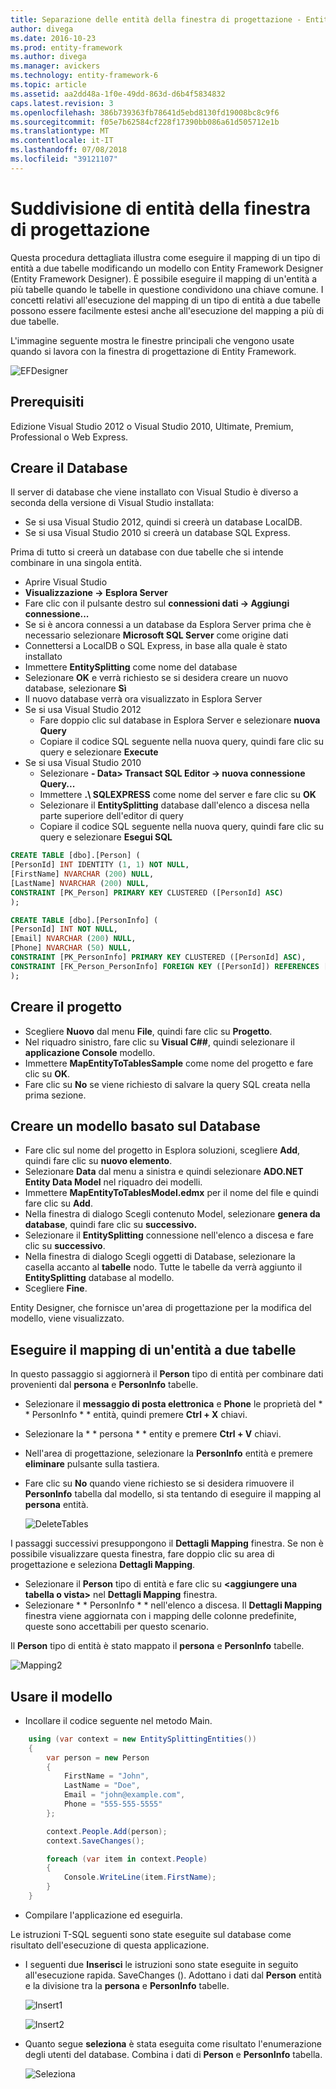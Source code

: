 ```yaml
---
title: Separazione delle entità della finestra di progettazione - Entity Framework 6
author: divega
ms.date: 2016-10-23
ms.prod: entity-framework
ms.author: divega
ms.manager: avickers
ms.technology: entity-framework-6
ms.topic: article
ms.assetid: aa2dd48a-1f0e-49dd-863d-d6b4f5834832
caps.latest.revision: 3
ms.openlocfilehash: 386b739363fb78641d5ebd8130fd19008bc8c9f6
ms.sourcegitcommit: f05e7b62584cf228f17390bb086a61d505712e1b
ms.translationtype: MT
ms.contentlocale: it-IT
ms.lasthandoff: 07/08/2018
ms.locfileid: "39121107"
---
```

# <a name="designer-entity-splitting"></a>Suddivisione di entità della finestra di progettazione
Questa procedura dettagliata illustra come eseguire il mapping di un tipo di entità a due tabelle modificando un modello con Entity Framework Designer (Entity Framework Designer). È possibile eseguire il mapping di un'entità a più tabelle quando le tabelle in questione condividono una chiave comune. I concetti relativi all'esecuzione del mapping di un tipo di entità a due tabelle possono essere facilmente estesi anche all'esecuzione del mapping a più di due tabelle.

L'immagine seguente mostra le finestre principali che vengono usate quando si lavora con la finestra di progettazione di Entity Framework.

![EFDesigner](~/ef6/media/efdesigner.png)

## <a name="prerequisites"></a>Prerequisiti

Edizione Visual Studio 2012 o Visual Studio 2010, Ultimate, Premium, Professional o Web Express.

## <a name="create-the-database"></a>Creare il Database

Il server di database che viene installato con Visual Studio è diverso a seconda della versione di Visual Studio installata:

-   Se si usa Visual Studio 2012, quindi si creerà un database LocalDB.
-   Se si usa Visual Studio 2010 si creerà un database SQL Express.

Prima di tutto si creerà un database con due tabelle che si intende combinare in una singola entità.

-   Aprire Visual Studio
-   **Visualizzazione -&gt; Esplora Server**
-   Fare clic con il pulsante destro sul **connessioni dati -&gt; Aggiungi connessione...**
-   Se si è ancora connessi a un database da Esplora Server prima che è necessario selezionare **Microsoft SQL Server** come origine dati
-   Connettersi a LocalDB o SQL Express, in base alla quale è stato installato
-   Immettere **EntitySplitting** come nome del database
-   Selezionare **OK** e verrà richiesto se si desidera creare un nuovo database, selezionare **Sì**
-   Il nuovo database verrà ora visualizzato in Esplora Server
-   Se si usa Visual Studio 2012
    -   Fare doppio clic sul database in Esplora Server e selezionare **nuova Query**
    -   Copiare il codice SQL seguente nella nuova query, quindi fare clic su query e selezionare **Execute**
-   Se si usa Visual Studio 2010
    -   Selezionare **- Data&gt; Transact SQL Editor -&gt; nuova connessione Query...**
    -   Immettere **.\\ SQLEXPRESS** come nome del server e fare clic su **OK**
    -   Selezionare il **EntitySplitting** database dall'elenco a discesa nella parte superiore dell'editor di query
    -   Copiare il codice SQL seguente nella nuova query, quindi fare clic su query e selezionare **Esegui SQL**

``` SQL
CREATE TABLE [dbo].[Person] (
[PersonId] INT IDENTITY (1, 1) NOT NULL,
[FirstName] NVARCHAR (200) NULL,
[LastName] NVARCHAR (200) NULL,
CONSTRAINT [PK_Person] PRIMARY KEY CLUSTERED ([PersonId] ASC)
);

CREATE TABLE [dbo].[PersonInfo] (
[PersonId] INT NOT NULL,
[Email] NVARCHAR (200) NULL,
[Phone] NVARCHAR (50) NULL,
CONSTRAINT [PK_PersonInfo] PRIMARY KEY CLUSTERED ([PersonId] ASC),
CONSTRAINT [FK_Person_PersonInfo] FOREIGN KEY ([PersonId]) REFERENCES [dbo].[Person] ([PersonId]) ON DELETE CASCADE
);
```

## <a name="create-the-project"></a>Creare il progetto

-   Scegliere **Nuovo** dal menu **File**, quindi fare clic su **Progetto**.
-   Nel riquadro sinistro, fare clic su **Visual C#\#**, quindi selezionare il **applicazione Console** modello.
-   Immettere **MapEntityToTablesSample** come nome del progetto e fare clic su **OK**.
-   Fare clic su **No** se viene richiesto di salvare la query SQL creata nella prima sezione.

## <a name="create-a-model-based-on-the-database"></a>Creare un modello basato sul Database

-   Fare clic sul nome del progetto in Esplora soluzioni, scegliere **Add**, quindi fare clic su **nuovo elemento**.
-   Selezionare **Data** dal menu a sinistra e quindi selezionare **ADO.NET Entity Data Model** nel riquadro dei modelli.
-   Immettere **MapEntityToTablesModel.edmx** per il nome del file e quindi fare clic su **Add**.
-   Nella finestra di dialogo Scegli contenuto Model, selezionare **genera da database**, quindi fare clic su **successivo.**
-   Selezionare il **EntitySplitting** connessione nell'elenco a discesa e fare clic su **successivo**.
-   Nella finestra di dialogo Scegli oggetti di Database, selezionare la casella accanto al **tabelle** nodo.
    Tutte le tabelle da verrà aggiunto il **EntitySplitting** database al modello.
-   Scegliere **Fine**.

Entity Designer, che fornisce un'area di progettazione per la modifica del modello, viene visualizzato.

## <a name="map-an-entity-to-two-tables"></a>Eseguire il mapping di un'entità a due tabelle

In questo passaggio si aggiornerà il **Person** tipo di entità per combinare dati provenienti dal **persona** e **PersonInfo** tabelle.

-   Selezionare il **messaggio di posta elettronica** e **Phone** le proprietà del * * PersonInfo * * entità, quindi premere **Ctrl + X** chiavi.
-   Selezionare la * * persona * * entity e premere **Ctrl + V** chiavi.
-   Nell'area di progettazione, selezionare la **PersonInfo** entità e premere **eliminare** pulsante sulla tastiera.
-   Fare clic su **No** quando viene richiesto se si desidera rimuovere il **PersonInfo** tabella dal modello, si sta tentando di eseguire il mapping al **persona** entità.

    ![DeleteTables](~/ef6/media/deletetables.png)

I passaggi successivi presuppongono il **Dettagli Mapping** finestra. Se non è possibile visualizzare questa finestra, fare doppio clic su area di progettazione e seleziona **Dettagli Mapping**.

-   Selezionare il **Person** tipo di entità e fare clic su **&lt;aggiungere una tabella o vista&gt;** nel **Dettagli Mapping** finestra.
-   Selezionare * * PersonInfo * * nell'elenco a discesa.
    Il **Dettagli Mapping** finestra viene aggiornata con i mapping delle colonne predefinite, queste sono accettabili per questo scenario.

Il **Person** tipo di entità è stato mappato il **persona** e **PersonInfo** tabelle.

![Mapping2](~/ef6/media/mapping2.png)

## <a name="use-the-model"></a>Usare il modello

-   Incollare il codice seguente nel metodo Main.

``` csharp
    using (var context = new EntitySplittingEntities())
    {
        var person = new Person
        {
            FirstName = "John",
            LastName = "Doe",
            Email = "john@example.com",
            Phone = "555-555-5555"
        };

        context.People.Add(person);
        context.SaveChanges();

        foreach (var item in context.People)
        {
            Console.WriteLine(item.FirstName);
        }
    }
```

-   Compilare l'applicazione ed eseguirla.

Le istruzioni T-SQL seguenti sono state eseguite sul database come risultato dell'esecuzione di questa applicazione. 

-   I seguenti due **Inserisci** le istruzioni sono state eseguite in seguito all'esecuzione rapida. SaveChanges (). Adottano i dati dal **Person** entità e la divisione tra la **persona** e **PersonInfo** tabelle.

    ![Insert1](~/ef6/media/insert1.png)

    ![Insert2](~/ef6/media/insert2.png)
-   Quanto segue **seleziona** è stata eseguita come risultato l'enumerazione degli utenti del database. Combina i dati di **Person** e **PersonInfo** tabella.

    ![Seleziona](~/ef6/media/select.png)
